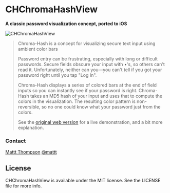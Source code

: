 # CHChromaHashView

**A classic password visualization concept, ported to iOS**

![CHChromaHashView](https://raw.github.com/mattt/CHChromaHashView/screenshots/chchromahashview.gif)

> Chroma-Hash is a concept for visualizing secure text input using ambient color bars
>
> Password entry can be frustrating, especially with long or difficult passwords. Secure fields obscure your input with •'s, so others can't read it. Unfortunately, neither can you—you can't tell if you got your password right until you tap "Log In".
>
> Chroma-Hash displays a series of colored bars at the end of field inputs so you can instantly see if your password is right. Chroma-Hash takes an MD5 hash of your input and uses that to compute the colors in the visualization. The resulting color pattern is non-reversible, so no one could know what your password just from the colors.
>
> See the [original web version](http://mattt.github.io/Chroma-Hash/) for a live demonstration, and a bit more explanation.

### Contact

[Mattt Thompson](http://github.com/mattt)
[@mattt](https://twitter.com/mattt)

## License

CHChromaHashView is available under the MIT license. See the LICENSE file for more info.
